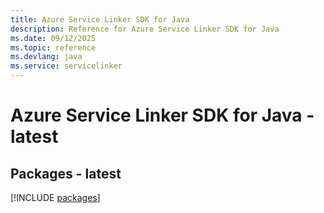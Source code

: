 ```yaml
---
title: Azure Service Linker SDK for Java
description: Reference for Azure Service Linker SDK for Java
ms.date: 09/12/2025
ms.topic: reference
ms.devlang: java
ms.service: servicelinker
---
```

# Azure Service Linker SDK for Java - latest
## Packages - latest
[!INCLUDE [packages](service-linker-index.md)]